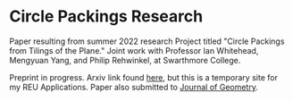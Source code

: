 # Circle Packings Research
Paper resulting from summer 2022 research Project titled "Circle Packings from Tilings of the Plane." Joint work with Professor Ian Whitehead, Mengyuan Yang, and Philip Rehwinkel, at Swarthmore College.

Preprint in progress. Arxiv link found [here](https://arxiv.org/abs/2302.06202), but this is a temporary site for my REU Applications. Paper also submitted to [Journal of Geometry](https://www.springer.com/journal/22/).
